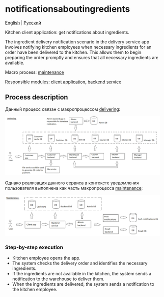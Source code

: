 # notificationsaboutingredients

[English](notificationsaboutingredients.md) | [Русский](notificationsaboutingredients.ru.md)

Kitchen client application: get notifications about ingredients.

The ingredient delivery notification scenario in the delivery service app involves notifying kitchen employees when necessary ingredients for an order have been delivered to the kitchen. 
This allows them to begin preparing the order promptly and ensures that all necessary ingredients are available.

Macro process: [maintenance](../../macroprocesses/maintenance.md)

Responsible modules: [client application](../../frontend/kitchenclient.md), [backend service](../../backend/kitchenbackend.md)

## Process description

Данный процесс связан с макропроцессом [delivering](../../macroprocesses/delivering.ru.md):

![delivering_overall](../../img/delivering_overall.png)

Однако реализация данного сервиса в контексте уведомления пользователя выполнена как часть макропроцесса [maintenance](../../macroprocesses/maintenance.md):

![maintenance_overall](../../img/maintenance_overall.png)

### Step-by-step execution

- Kitchen employee opens the app.
- The system checks the delivery order and identifies the necessary ingredients.
- If the ingredients are not available in the kitchen, the system sends a notification to the warehouse to deliver them.
- When the ingredients are delivered, the system sends a notification to the kitchen employee.
